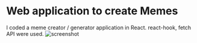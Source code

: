 # Web application to create Memes
I coded a meme creator / generator application in React. react-hook, fetch API were used.
![screenshot](https://i.imgur.com/IDLJ4nA.jpg)
